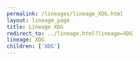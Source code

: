 ```yaml
---
permalink: /lineages/lineage_XDG.html
layout: lineage_page
title: Lineage XDG
redirect_to: ../lineage.html?lineage=XDG
lineage: XDG
children: ['XDG']
---
```

